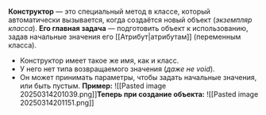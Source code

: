 
**Конструктор** — это специальный метод в классе, который автоматически вызывается, когда создаётся новый объект (*экземпляр класса*).
**Его главная задача** — подготовить объект к использованию, задав начальные значения его [[Атрибут|атрибутам]] (переменным класса).

- Конструктор имеет такое же имя, как и класс.
- У него нет типа возвращаемого значения (*даже не void*).
- Он может принимать параметры, чтобы задать начальные значения, или быть пустым.
**Пример:**
![[Pasted image 20250314201039.png]]**Теперь при создание объекта:**
![[Pasted image 20250314201151.png]]

